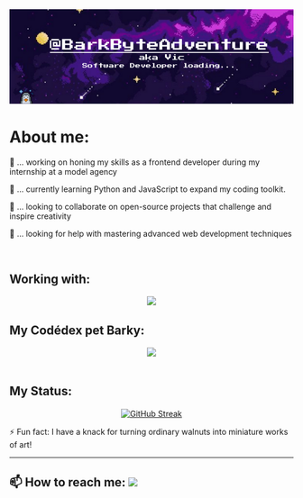 <img src="./DREAMS.png">


<h1>About me:</h1>

🔭 ... working on honing my skills as a frontend developer during my internship at a model agency <br>

🌱 ... currently learning Python and JavaScript to expand my coding toolkit.

👯 ... looking to collaborate on open-source projects that challenge and inspire creativity <br>

🤔 ... looking for help with mastering advanced web development techniques <br>

<br>

## Working with:
<p align="center">
  <a href="https://skillicons.dev">
    <img src="https://skillicons.dev/icons?i=git,html,css,javascript,python,mysql,vscode" />
  </a>
</p>


## My Codédex pet Barky:
<div id="header" align="center">
  <img src="https://www.codedex.io/images/code-nights/evolved-neutral-dinosaur.gif">
</div>
<br>


## My Status:
<p align="center">
<a href="https://git.io/streak-stats" align="center">
  <img src="http://github-readme-streak-stats.herokuapp.com?user=BarkByteAdventure&theme=blue-green" alt="GitHub Streak" align="center" />
</a>
</p>


⚡ Fun fact: I have a knack for turning ordinary walnuts into miniature works of art!

<hr>


<h2>📫 How to reach me:
  <a href="https://www.instagram.com/barkbyteadventure/">
    <img src="https://skillicons.dev/icons?i=instagram" />
  </a>
</h2>
<br>
